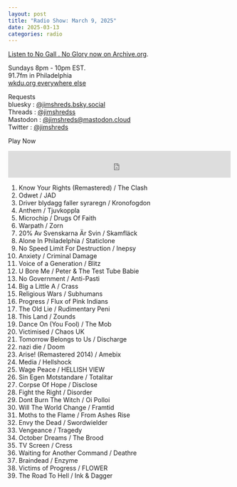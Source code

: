 ```yaml
---
layout: post
title: "Radio Show: March 9, 2025"
date: 2025-03-13
categories: radio
---
```


[Listen to No Gall . No Glory now on Archive.org](https://archive.org/details/2025-03-09-nogallnoglory).

Sundays 8pm - 10pm EST.<br>
91.7fm in Philadelphia<br>
[wkdu.org everywhere else](https://www.wkdu.org)

Requests<br>
bluesky : [@jimshreds.bsky.social](https://bsky.app/profile/jimshreds.bsky.social)<br>
Threads : [@jimshredss](https://www.threads.net/@jimshredss)<br>
Mastodon : [@jimshreds@mastodon.cloud](https://mastodon.cloud/@jimshreds)<br>
Twitter : [@jimshreds](https://twitter.com/jimshreds)<br>



Play Now<br>

<iframe src="https://archive.org/embed/2025-03-09-nogallnoglory" width="500" height="60" frameborder="0" webkitallowfullscreen="true" mozallowfullscreen="true" allowfullscreen></iframe>

1. Know Your Rights (Remastered) / The Clash
2. Odwet / JAD
3. Driver blydagg faller syraregn / Kronofogdon
4. Anthem / Tjuvkoppla
5. Microchip / Drugs Of Faith
6. Warpath / Zorn
7. 20% Av Svenskarna Är Svin / Skamfläck
8. Alone In Philadelphia / Staticlone
9. No Speed Limit For Destruction / Inepsy
10. Anxiety / Criminal Damage
11. Voice of a Generation / Blitz
12. U Bore Me / Peter & The Test Tube Babie
13. No Government / Anti-Pasti
14. Big a Little A / Crass
15. Religious Wars / Subhumans
16. Progress / Flux of Pink Indians
17. The Old Lie / Rudimentary Peni
18. This Land / Zounds
19. Dance On (You Fool) / The Mob
20. Victimised / Chaos UK
21. Tomorrow Belongs to Us / Discharge
22. nazi die / Doom
23. Arise! (Remastered 2014) / Amebix
24. Media / Hellshock
25. Wage Peace / HELLISH VIEW
26. Sin Egen Motstandare / Totalitar
27. Corpse Of Hope / Disclose
28. Fight the Right / Disorder
29. Dont Burn The Witch / Oi Polloi
30. Will The World Change / Framtid
31. Moths to the Flame / From Ashes Rise
32. Envy the Dead / Swordwielder
33. Vengeance / Tragedy
34. October Dreams / The Brood
35. TV Screen / Cress
36. Waiting for Another Command / Deathre
37. Braindead / Enzyme
38. Victims of Progress / FLOWER
39. The Road To Hell / Ink & Dagger